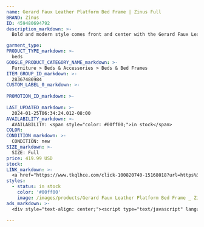 ```yaml
---
name: Gerard Faux Leather Platform Bed Frame | Zinus Full
BRAND: Zinus
ID: 459480694792
description_markdown: >-
  Bold and modern style comes front and center with the Gerard Faux Leather Platform Bed. For starters, its deep espresso vegan leather upholstery makes a luxurious statement right out of the gate. Further enhanced by a distinct, squared-off headboard with sleek vertical stitching, the Gerard is the perfect complement to any modern or glam contemporary interior. But this frame has more to offer than just its brooding good looks. It’s built strong with a sturdy steel interior framework and dependable wood slats that can support your mattress without the box spring.

garment_type:
PRODUCT_TYPE_markdown: >-
  beds
GOOGLE_PRODUCT_CATEGORY_NAME_markdown: >-
  Furniture > Beds & Accessories > Beds & Bed Frames
ITEM_GROUP_ID_markdown: >-
  28367486984
CUSTOM_LABEL_0_markdown: >-
  
PROMOTION_ID_markdown: >-
  
LAST_UPDATED_markdown: >-
  2024-01-25T06:34:24.012-08:00
AVAILABILITY_markdown: >-
  AVAILABILITY: <span style="color: #00ff00;">in stock</span>
COLOR:
CONDITION_markdown: >-
  CONDITION: new
SIZE_markdown: >-
  SIZE: Full
price: 419.99 USD
stock: 
LINK_markdown: >-
  <a href="https://www.tkqlhce.com/click-100820740-15168018?url=https%3A%2F%2Fwww.zinus.com%2Fproducts%2Fgerard-faux-leather-platform-bed-frame%3Fvariant%3D459480694792" target="_blank" style="display: inline-block; padding: 10px 20px; font-size: 16px; text-align: center; text-decoration: none; cursor: pointer; border: 1px solid #3498db; color: #3498db; background-color: #fff; border-radius: 5px; transition: background-color 0.3s;">Go to Product</a>
styles:
  - status: in stock
    color: '#00ff00'
    image: /images/products/Gerard Faux Leather Platform Bed Frame _ Zinus Full/28367486984_1_Gerard_upholstered_Platform_Bed_frame.jpg
ads_markdown: >-
  <div style="text-align: center;"><script type="text/javascript" language="javascript" src="https://www.jdoqocy.com/placeholder-52269176?target=_top&mouseover=N"></script></div>

---
```

